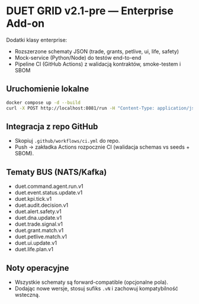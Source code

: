 # DUET GRID v2.1-pre — Enterprise Add-on

Dodatki klasy enterprise:
- Rozszerzone schematy JSON (trade, grants, petlive, ui, life, safety)
- Mock-service (Python/Node) do testów end-to-end
- Pipeline CI (GitHub Actions) z walidacją kontraktów, smoke-testem i SBOM

## Uruchomienie lokalne
```bash
docker compose up -d --build
curl -X POST http://localhost:8081/run -H "Content-Type: application/json" -d '{"agent":"PV-Optimizer","payload":{"test":true}}'
```

## Integracja z repo GitHub
- Skopiuj `.github/workflows/ci.yml` do repo.
- Push → zakładka Actions rozpocznie CI (walidacja schemas vs seeds + SBOM).

## Tematy BUS (NATS/Kafka)
- duet.command.agent.run.v1
- duet.event.status.update.v1
- duet.kpi.tick.v1
- duet.audit.decision.v1
- duet.alert.safety.v1
- duet.dna.update.v1
- duet.trade.signal.v1
- duet.grant.match.v1
- duet.petlive.match.v1
- duet.ui.update.v1
- duet.life.plan.v1

## Noty operacyjne
- Wszystkie schematy są forward-compatible (opcjonalne pola).
- Dodając nowe wersje, stosuj sufiks `.vN` i zachowuj kompatybilność wsteczną.
